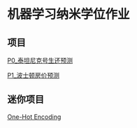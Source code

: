 # 机器学习纳米学位作业

## 项目

[P0_泰坦尼克号生还预测](https://ypwhs.github.io/machine-learning/projects/P0_titanic_survival_exploration/titanic_survival_exploration.html)

[P1_波士顿房价预测](https://ypwhs.github.io/machine-learning/projects/P1_boston_housing/boston_housing.html)

## 迷你项目

[One-Hot Encoding](https://ypwhs.github.io/machine-learning/mini-projects/One-Hot%20Encoding.html)

